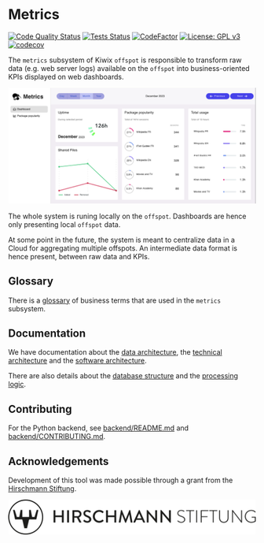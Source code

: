 Metrics
=======

[![Code Quality Status](https://github.com/offspot/metrics/workflows/QA/badge.svg?query=branch%3Amain)](https://github.com/offspot/metrics/actions/workflows/QA.yml?query=branch%3Amain)
[![Tests Status](https://github.com/offspot/metrics/workflows/Tests/badge.svg?query=branch%3Amain)](https://github.com/offspot/metrics/actions/workflows/Tests.yml?query=branch%3Amain)
[![CodeFactor](https://www.codefactor.io/repository/github/offspot/metrics/badge)](https://www.codefactor.io/repository/github/offspot/metrics)
[![License: GPL v3](https://img.shields.io/badge/License-GPLv3-blue.svg)](https://www.gnu.org/licenses/gpl-3.0)
[![codecov](https://codecov.io/gh/offspot/metrics/branch/main/graph/badge.svg)](https://codecov.io/gh/offspot/metrics)

The `metrics` subsystem of Kiwix `offspot` is responsible to transform raw data (e.g. web server logs) available on the `offspot` into business-oriented KPIs displayed on web dashboards.

![Home dashboard](docs/images/home_dashboard.png)

The whole system is runing locally on the `offspot`. Dashboards are hence only presenting local `offspot` data.

At some point in the future, the system is meant to centralize data in a Cloud for aggregating multiple offspots. An intermediate data format is hence present, between raw data and KPIs.

## Glossary

There is a [glossary](docs/glossary.md) of business terms that are used in the `metrics` subsystem.

## Documentation

We have documentation about the [data architecture](docs/architecture_data.md), the [technical architecture](docs/architecture_technical.md) and the [software architecture](docs/architecture_software.md).

There are also details about the [database structure](docs/database.md) and the [processing logic](docs/processing.md).

## Contributing

For the Python backend, see [backend/README.md](backend/README.md) and [backend/CONTRIBUTING.md](backend/CONTRIBUTING.md).

## Acknowledgements 

Development of this tool was made possible through a grant from the [Hirschmann Stiftung](https://www.hirschmann-stiftung.ch/).

![Hirschmann Stiftung Logo](docs/images/logo_hirschmann_stiftung.jpg)